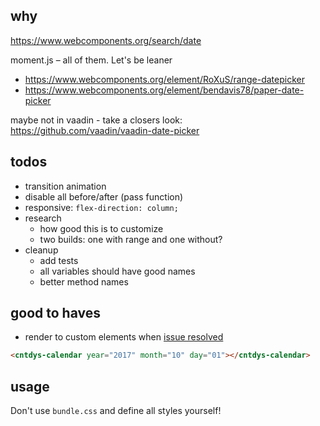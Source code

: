 ## why

https://www.webcomponents.org/search/date

moment.js – all of them. Let's be leaner
- https://www.webcomponents.org/element/RoXuS/range-datepicker
- https://www.webcomponents.org/element/bendavis78/paper-date-picker

maybe not in vaadin - take a closers look: https://github.com/vaadin/vaadin-date-picker

## todos

- transition animation
- disable all before/after (pass function)
- responsive: `flex-direction: column;`
- research
  - how good this is to customize
  - two builds: one with range and one without?
- cleanup
  - add tests
  - all variables should have good names
  - better method names

## good to haves

- render to custom elements when [issue resolved](https://github.com/sveltejs/svelte/issues/875)

```html
<cntdys-calendar year="2017" month="10" day="01"></cntdys-calendar>
```

## usage

Don't use `bundle.css` and define all styles yourself!
